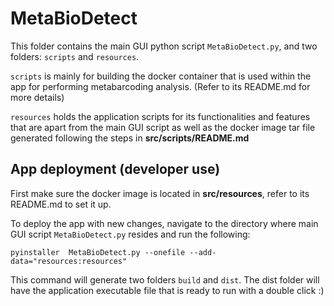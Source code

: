 # MetaBioDetect

This folder contains the main GUI python script `MetaBioDetect.py`, and two folders: `scripts` and `resources`. 

`scripts` is mainly for building the docker container that is used within the app for performing metabarcoding analysis. (Refer to its README.md for more details)

`resources` holds the application scripts for its functionalities and features that are apart from the main GUI script as well as the docker image tar file generated following the steps in **src/scripts/README.md**

## App deployment (developer use)
First make sure the docker image is located in **src/resources**, refer to its README.md to set it up.

To deploy the app with new changes, navigate to the directory where main GUI script `MetaBioDetect.py` resides and run the following:

`pyinstaller  MetaBioDetect.py --onefile --add-data="resources:resources"`

This command will generate two folders `build` and `dist`. The dist folder will have the application executable file that is ready to run with a double click :)